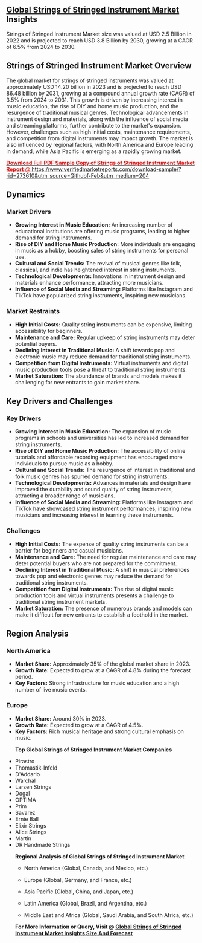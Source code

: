 <h2><a href="https://www.verifiedmarketreports.com/download-sample/?rid=273610&amp;utm_source=Githubf&amp;utm_medium=204" target="_blank">Global Strings of Stringed Instrument Market</a> Insights</h2><p>Strings of Stringed Instrument Market size was valued at USD 2.5 Billion in 2022 and is projected to reach USD 3.8 Billion by 2030, growing at a CAGR of 6.5% from 2024 to 2030.</p><p> <h2>Strings of Stringed Instrument Market Overview</h2> <p>The global market for strings of stringed instruments was valued at approximately USD 14.20 billion in 2023 and is projected to reach USD 86.48 billion by 2031, growing at a compound annual growth rate (CAGR) of 3.5% from 2024 to 2031. This growth is driven by increasing interest in music education, the rise of DIY and home music production, and the resurgence of traditional musical genres. Technological advancements in instrument design and materials, along with the influence of social media and streaming platforms, further contribute to the market's expansion. However, challenges such as high initial costs, maintenance requirements, and competition from digital instruments may impact growth. The market is also influenced by regional factors, with North America and Europe leading in demand, while Asia Pacific is emerging as a rapidly growing market. </p> <p><a href="#"><p><span class=""><span style="color: #ff0000;"><strong>Download Full PDF Sample Copy of Strings of Stringed Instrument Market Report</strong> @ </span><a href="https://www.verifiedmarketreports.com/download-sample/?rid=273610&amp;utm_source=Githubf-Feb&amp;utm_medium=204" target="_blank">https://www.verifiedmarketreports.com/download-sample/?rid=273610&amp;utm_source=Githubf-Feb&amp;utm_medium=204</a></span></p></a></p> <h2>Dynamics</h2> <h3>Market Drivers</h3> <ul> <li><strong>Growing Interest in Music Education:</strong> An increasing number of educational institutions are offering music programs, leading to higher demand for string instruments. </li> <li><strong>Rise of DIY and Home Music Production:</strong> More individuals are engaging in music as a hobby, boosting sales of string instruments for personal use. </li> <li><strong>Cultural and Social Trends:</strong> The revival of musical genres like folk, classical, and indie has heightened interest in string instruments. </li> <li><strong>Technological Developments:</strong> Innovations in instrument design and materials enhance performance, attracting more musicians. </li> <li><strong>Influence of Social Media and Streaming:</strong> Platforms like Instagram and TikTok have popularized string instruments, inspiring new musicians. </li> </ul> <h3>Market Restraints</h3> <ul> <li><strong>High Initial Costs:</strong> Quality string instruments can be expensive, limiting accessibility for beginners. </li> <li><strong>Maintenance and Care:</strong> Regular upkeep of string instruments may deter potential buyers. </li> <li><strong>Declining Interest in Traditional Music:</strong> A shift towards pop and electronic music may reduce demand for traditional string instruments. </li> <li><strong>Competition from Digital Instruments:</strong> Virtual instruments and digital music production tools pose a threat to traditional string instruments. </li> <li><strong>Market Saturation:</strong> The abundance of brands and models makes it challenging for new entrants to gain market share. </li> </ul> <h2>Key Drivers and Challenges</h2> <h3>Key Drivers</h3> <ul> <li><strong>Growing Interest in Music Education:</strong> The expansion of music programs in schools and universities has led to increased demand for string instruments. </li> <li><strong>Rise of DIY and Home Music Production:</strong> The accessibility of online tutorials and affordable recording equipment has encouraged more individuals to pursue music as a hobby. </li> <li><strong>Cultural and Social Trends:</strong> The resurgence of interest in traditional and folk music genres has spurred demand for string instruments. </li> <li><strong>Technological Developments:</strong> Advances in materials and design have improved the durability and sound quality of string instruments, attracting a broader range of musicians. </li> <li><strong>Influence of Social Media and Streaming:</strong> Platforms like Instagram and TikTok have showcased string instrument performances, inspiring new musicians and increasing interest in learning these instruments. </li> </ul> <h3>Challenges</h3> <ul> <li><strong>High Initial Costs:</strong> The expense of quality string instruments can be a barrier for beginners and casual musicians. </li> <li><strong>Maintenance and Care:</strong> The need for regular maintenance and care may deter potential buyers who are not prepared for the commitment. </li> <li><strong>Declining Interest in Traditional Music:</strong> A shift in musical preferences towards pop and electronic genres may reduce the demand for traditional string instruments. </li> <li><strong>Competition from Digital Instruments:</strong> The rise of digital music production tools and virtual instruments presents a challenge to traditional string instrument markets. </li> <li><strong>Market Saturation:</strong> The presence of numerous brands and models can make it difficult for new entrants to establish a foothold in the market. </li> </ul> <h2>Region Analysis</h2> <h3>North America</h3> <ul> <li><strong>Market Share:</strong> Approximately 35% of the global market share in 2023. </li> <li><strong>Growth Rate:</strong> Expected to grow at a CAGR of 4.8% during the forecast period. </li> <li><strong>Key Factors:</strong> Strong infrastructure for music education and a high number of live music events. </li> </ul> <h3>Europe</h3> <ul> <li><strong>Market Share:</strong> Around 30% in 2023. </li> <li><strong>Growth Rate:</strong> Expected to grow at a CAGR of 4.5%. </li> <li><strong>Key Factors:</strong> Rich musical heritage and strong cultural emphasis on music. </li> </p><p><strong>Top Global Strings of Stringed Instrument Market Companies</strong></p><div data-test-id=""><p><li>Pirastro</li><li> Thomastik-Infeld</li><li> D'Addario</li><li> Warchal</li><li> Larsen Strings</li><li> Dogal</li><li> OPTIMA</li><li> Prim</li><li> Savarez</li><li> Ernie Ball</li><li> Elixir Strings</li><li> Alice Strings</li><li> Martin</li><li> DR Handmade Strings</li></p><div><strong>Regional Analysis of&nbsp;Global Strings of Stringed Instrument Market</strong></div><ul><li dir="ltr"><p dir="ltr">North America&nbsp;(Global, Canada, and Mexico, etc.)</p></li><li dir="ltr"><p dir="ltr">Europe (Global, Germany, and France, etc.)</p></li><li dir="ltr"><p dir="ltr">Asia Pacific&nbsp;(Global, China, and Japan, etc.)</p></li><li dir="ltr"><p dir="ltr">Latin America&nbsp;(Global, Brazil, and Argentina, etc.)</p></li><li dir="ltr">Middle East and Africa&nbsp;(Global, Saudi Arabia, and South Africa, etc.)</li></ul><p><strong>For More Information or Query, Visit @&nbsp;</strong><strong><a href="https://www.verifiedmarketreports.com/product/strings-of-stringed-instrument-market/?utm_source=Githubf&amp;utm_medium=204" target="_blank">Global Strings of Stringed Instrument Market Insights Size And Forecast</a></strong></p></div>
